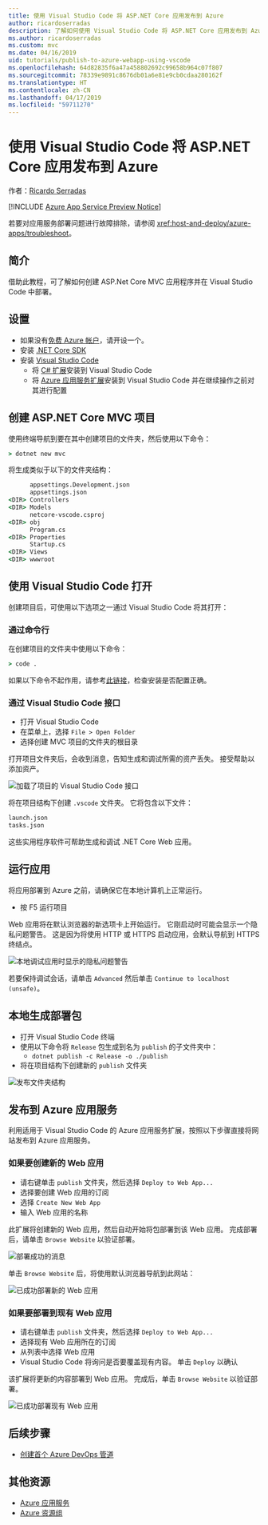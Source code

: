 ```yaml
---
title: 使用 Visual Studio Code 将 ASP.NET Core 应用发布到 Azure
author: ricardoserradas
description: 了解如何使用 Visual Studio Code 将 ASP.NET Core 应用发布到 Azure 应用服务
ms.author: ricardoserradas
ms.custom: mvc
ms.date: 04/16/2019
uid: tutorials/publish-to-azure-webapp-using-vscode
ms.openlocfilehash: 64d82835f6a47a458802692c99658b964c07f807
ms.sourcegitcommit: 78339e9891c8676db01a6e81e9cb0cdaa280162f
ms.translationtype: HT
ms.contentlocale: zh-CN
ms.lasthandoff: 04/17/2019
ms.locfileid: "59711270"
---
```

# <a name="publish-an-aspnet-core-app-to-azure-with-visual-studio-code"></a>使用 Visual Studio Code 将 ASP.NET Core 应用发布到 Azure

作者：[Ricardo Serradas](https://twitter.com/ricardoserradas)

[!INCLUDE [Azure App Service Preview Notice](../includes/azure-apps-preview-notice.md)]

若要对应用服务部署问题进行故障排除，请参阅 <xref:host-and-deploy/azure-apps/troubleshoot>。

## <a name="intro"></a>简介

借助此教程，可了解如何创建 ASP.Net Core MVC 应用程序并在 Visual Studio Code 中部署。

## <a name="set-up"></a>设置

- 如果没有[免费 Azure 帐户](https://azure.microsoft.com/free/dotnet/)，请开设一个。
- 安装 [.NET Core SDK](https://dotnet.microsoft.com/download)
- 安装 [Visual Studio Code](https://code.visualstudio.com/Download)
  - 将 [C# 扩展](https://marketplace.visualstudio.com/items?itemName=ms-vscode.csharp)安装到 Visual Studio Code
  - 将 [Azure 应用服务扩展](https://marketplace.visualstudio.com/items?itemName=ms-azuretools.vscode-azureappservice)安装到 Visual Studio Code 并在继续操作之前对其进行配置

## <a name="create-an-aspnet-core-mvc-project"></a>创建 ASP.NET Core MVC 项目

使用终端导航到要在其中创建项目的文件夹，然后使用以下命令：

```cmd
> dotnet new mvc
```

将生成类似于以下的文件夹结构：

```cmd
      appsettings.Development.json
      appsettings.json
<DIR> Controllers
<DIR> Models
      netcore-vscode.csproj
<DIR> obj
      Program.cs
<DIR> Properties
      Startup.cs
<DIR> Views
<DIR> wwwroot
```

## <a name="open-it-with-visual-studio-code"></a>使用 Visual Studio Code 打开

创建项目后，可使用以下选项之一通过 Visual Studio Code 将其打开：

### <a name="through-the-command-line"></a>通过命令行

在创建项目的文件夹中使用以下命令：

```cmd
> code .
```

如果以下命令不起作用，请参考[此链接](https://code.visualstudio.com/docs/setup/setup-overview#_cross-platform)，检查安装是否配置正确。

### <a name="through-visual-studio-code-interface"></a>通过 Visual Studio Code 接口

- 打开 Visual Studio Code
- 在菜单上，选择 `File > Open Folder`
- 选择创建 MVC 项目的文件夹的根目录

打开项目文件夹后，会收到消息，告知生成和调试所需的资产丢失。 接受帮助以添加资产。

![加载了项目的 Visual Studio Code 接口](publish-to-azure-webapp-using-vscode/_static/folder-structure-restore-netcore.jpg)

将在项目结构下创建 `.vscode` 文件夹。 它将包含以下文件：

```cmd
launch.json
tasks.json
```

这些实用程序软件可帮助生成和调试 .NET Core Web 应用。

## <a name="run-the-app"></a>运行应用

将应用部署到 Azure 之前，请确保它在本地计算机上正常运行。

- 按 F5 运行项目

Web 应用将在默认浏览器的新选项卡上开始运行。 它刚启动时可能会显示一个隐私问题警告。 这是因为将使用 HTTP 或 HTTPS 启动应用，会默认导航到 HTTPS 终结点。

![本地调试应用时显示的隐私问题警告](publish-to-azure-webapp-using-vscode/_static/run-webapp-https-warning.jpg)

若要保持调试会话，请单击 `Advanced` 然后单击 `Continue to localhost (unsafe)`。

## <a name="generate-the-deployment-package-locally"></a>本地生成部署包

- 打开 Visual Studio Code 终端
- 使用以下命令将 `Release` 包生成到名为 `publish` 的子文件夹中：
  - `dotnet publish -c Release -o ./publish`
- 将在项目结构下创建新的 `publish` 文件夹

![发布文件夹结构](publish-to-azure-webapp-using-vscode/_static/publish-folder.jpg)

## <a name="publish-to-azure-app-service"></a>发布到 Azure 应用服务

利用适用于 Visual Studio Code 的 Azure 应用服务扩展，按照以下步骤直接将网站发布到 Azure 应用服务。

### <a name="if-youre-creating-a-new-web-app"></a>如果要创建新的 Web 应用

- 请右键单击 `publish` 文件夹，然后选择 `Deploy to Web App...`
- 选择要创建 Web 应用的订阅
- 选择 `Create New Web App`
- 输入 Web 应用的名称

此扩展将创建新的 Web 应用，然后自动开始将包部署到该 Web 应用。 完成部署后，请单击 `Browse Website` 以验证部署。

![部署成功的消息](publish-to-azure-webapp-using-vscode/_static/deployment-succeeded-message.jpg)

单击 `Browse Website` 后，将使用默认浏览器导航到此网站：

![已成功部署新的 Web 应用](publish-to-azure-webapp-using-vscode/_static/new-webapp-deployed.jpg)

### <a name="if-youre-deploying-to-an-existing-web-app"></a>如果要部署到现有 Web 应用

- 请右键单击 `publish` 文件夹，然后选择 `Deploy to Web App...`
- 选择现有 Web 应用所在的订阅
- 从列表中选择 Web 应用
- Visual Studio Code 将询问是否要覆盖现有内容。 单击 `Deploy` 以确认

该扩展将更新的内容部署到 Web 应用。 完成后，单击 `Browse Website` 以验证部署。

![已成功部署现有 Web 应用](publish-to-azure-webapp-using-vscode/_static/existing-webapp-deployed.jpg)

## <a name="next-steps"></a>后续步骤

- [创建首个 Azure DevOps 管道](/azure/devops/pipelines/create-first-pipeline)

## <a name="additional-resources"></a>其他资源

- [Azure 应用服务](/azure/app-service/app-service-web-overview)
- [Azure 资源组](/azure/azure-resource-manager/resource-group-overview#resource-groups)